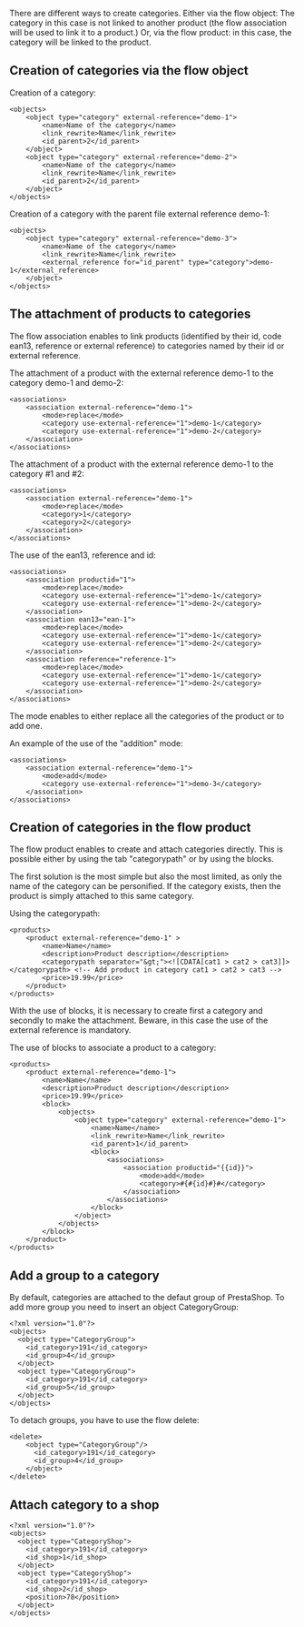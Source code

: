 There are different ways to create categories. Either via the flow object: The category in this case is not linked to another product (the flow association will be used to link it to a product.) Or, via the flow product: in this case, the category will be linked to the product. 

## Creation of categories via the flow object

Creation of a category:

```
<objects>
	<object type="category" external-reference="demo-1">
		<name>Name of the category</name>
		<link_rewrite>Name</link_rewrite>
		<id_parent>2</id_parent>
	</object>
	<object type="category" external-reference="demo-2">
		<name>Name of the category</name>
		<link_rewrite>Name</link_rewrite>
		<id_parent>2</id_parent>
	</object>
</objects>
```

Creation of a category with the parent file external reference demo-1:

```
<objects>
	<object type="category" external-reference="demo-3">
		<name>Name of the category</name>
		<link_rewrite>Name</link_rewrite>
		<external_reference for="id_parent" type="category">demo-1</external_reference>
	</object>
</objects>
```

## The attachment of products to categories

The flow association enables to link products (identified by their id, code ean13, reference or external reference) to categories named by their id or external reference.

The attachment of a product with the external reference demo-1 to the category demo-1 and demo-2:

```
<associations>
	<association external-reference="demo-1">
		<mode>replace</mode>
		<category use-external-reference="1">demo-1</category>
		<category use-external-reference="1">demo-2</category>
	</association>
</associations>
```

The attachment of a product with the external reference demo-1 to the category #1 and #2:

```
<associations>
	<association external-reference="demo-1">
		<mode>replace</mode>
		<category>1</category>
		<category>2</category>
	</association>
</associations>
```

The use of the ean13, reference and id:

```
<associations>
	<association productid="1">
		<mode>replace</mode>
		<category use-external-reference="1">demo-1</category>
		<category use-external-reference="1">demo-2</category>
	</association>
	<association ean13="ean-1">
		<mode>replace</mode>
		<category use-external-reference="1">demo-1</category>
		<category use-external-reference="1">demo-2</category>
	</association>
	<association reference="reference-1">
		<mode>replace</mode>
		<category use-external-reference="1">demo-1</category>
		<category use-external-reference="1">demo-2</category>
	</association>
</associations>
```

The mode enables to either replace all the categories of the product or to add one.

An example of the use of the "addition" mode:

```
<associations>
	<association external-reference="demo-1">
		<mode>add</mode>
		<category use-external-reference="1">demo-3</category>
	</association>
</associations>
```

## Creation of categories in the flow product

The flow product enables to create and attach categories directly. This is possible either by using the tab "categorypath" or by using the blocks.

The first solution is the most simple but also the most limited, as only the name of the category can be personified. If the category exists, then the product is simply attached to this same category. 

Using the categorypath:

```
<products>
	<product external-reference="demo-1" >
		<name>Name</name>
		<description>Product description</description>
		<categorypath separator="&gt;"><![CDATA[cat1 > cat2 > cat3]]></categorypath> <!-- Add product in category cat1 > cat2 > cat3 -->
		<price>19.99</price>
	</product>
</products>
```

With the use of blocks, it is necessary to create first a category and secondly to make the attachment. Beware, in this case the use of the external reference is mandatory. 

The use of blocks to associate a product to a category:

```
<products>
	<product external-reference="demo-1">
		<name>Name</name>
		<description>Product description</description>
		<price>19.99</price>
		<block>
			<objects>
				<object type="category" external-reference="demo-1">
					<name>Name</name>
					<link_rewrite>Name</link_rewrite>
					<id_parent>1</id_parent>
					<block>
						<associations>
							<association productid="{{id}}">
								<mode>add</mode>
								<category>#{#{id}#}#</category>
							</association>
						</associations>
					</block>
				</object>
			</objects>
		</block>
	</product>
</products>
```

## Add a group to a category

By default, categories are attached to the defaut group of PrestaShop. To add more group you need to insert an object CategoryGroup:

```
<?xml version="1.0"?>
<objects>
  <object type="CategoryGroup">
	<id_category>191</id_category>
	<id_group>4</id_group>
  </object>
  <object type="CategoryGroup">
	<id_category>191</id_category>
	<id_group>5</id_group>
  </object>
</objects>
```

To detach groups, you have to use the flow delete:

```
<delete>
    <object type="CategoryGroup"/>
      <id_category>191</id_category>
      <id_group>4</id_group>
    </object>
</delete>
```


## Attach category to a shop

```
<?xml version="1.0"?>
<objects>
  <object type="CategoryShop">
	<id_category>191</id_category>
	<id_shop>1</id_shop>
  </object>
  <object type="CategoryShop">
	<id_category>191</id_category>
	<id_shop>2</id_shop>
	<position>78</position>
  </object>
</objects>
```
